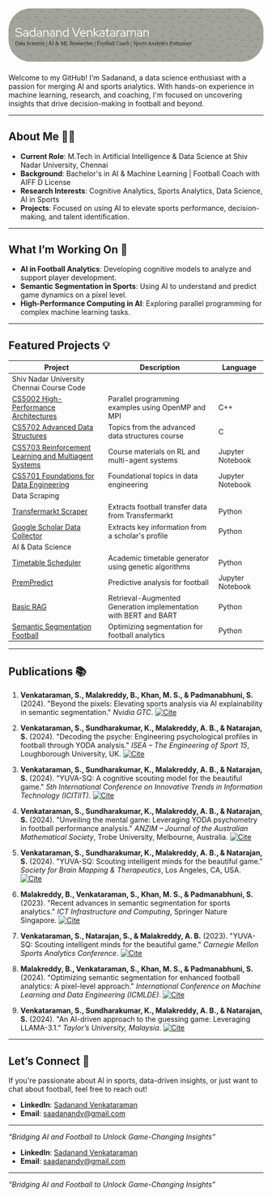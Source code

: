 ![Header](./github-header-image3.png)
---

Welcome to my GitHub! I'm Sadanand, a data science enthusiast with a passion for merging AI and sports analytics. With hands-on experience in machine learning, research, and coaching, I'm focused on uncovering insights that drive decision-making in football and beyond.

---

## About Me 🧑‍💻
- **Current Role**: M.Tech in Artificial Intelligence & Data Science at Shiv Nadar University, Chennai
- **Background**: Bachelor's in AI & Machine Learning | Football Coach with AIFF D License
- **Research Interests**: Cognitive Analytics, Sports Analytics, Data Science, AI in Sports
- **Projects**: Focused on using AI to elevate sports performance, decision-making, and talent identification.

---

## What I’m Working On 🚀
- **AI in Football Analytics**: Developing cognitive models to analyze and support player development.
- **Semantic Segmentation in Sports**: Using AI to understand and predict game dynamics on a pixel level.
- **High-Performance Computing in AI**: Exploring parallel programming for complex machine learning tasks.

---

## Featured Projects 💡

| Project | Description | Language |
| ------- | ----------- | -------- |
| Shiv Nadar University Chennai Course Code |||
| [CS5002 High-Performance Architectures](https://github.com/sadanandv/CS5002High-Performance-Architectures-for-AI) | Parallel programming examples using OpenMP and MPI | C++ |
| [CS5702 Advanced Data Structures](https://github.com/sadanandv/CS5702AdvancedDataStructures-Algorithms) | Topics from the advanced data structures course | C |
| [CS5703 Reinforcement Learning and Multiagent Systems](https://github.com/sadanandv/CS5703-Reinforcement-Learning-and-Multiagent-Systems) | Course materials on RL and multi-agent systems | Jupyter Notebook |
| [CS5701 Foundations for Data Engineering](https://github.com/sadanandv/CS5701-Foundations-for-Data-Engineering) | Foundational topics in data engineering | Jupyter Notebook |
| Data Scraping |||
| [Transfermarkt Scraper](https://github.com/sadanandv/transfermarkt-scraper) | Extracts football transfer data from Transfermarkt | Python |
| [Google Scholar Data Collector](https://github.com/sadanandv/Google-Scholar-Data-Collector) | Extracts key information from a scholar's profile | Python |
| AI & Data Science |||
| [Timetable Scheduler](https://github.com/sadanandv/Timetable-Scheduler-using-Genetic-Algorithm) | Academic timetable generator using genetic algorithms | Python |
| [PremPredict](https://github.com/sadanandv/PremPredict) | Predictive analysis for football | Jupyter Notebook |
| [Basic RAG](https://github.com/sadanandv/Basic-RAG) | Retrieval-Augmented Generation implementation with BERT and BART | Python |
| [Semantic Segmentation Football](https://github.com/sadanandv/Semantic_Segmentation_Football) | Optimizing segmentation for football analytics | Python |

---

## Publications 📚

1. **Venkataraman, S., Malakreddy, B., Khan, M. S., & Padmanabhuni, S.** (2024). "Beyond the pixels: Elevating sports analysis via AI explainability in semantic segmentation." *Nvidia GTC*.
   [![Cite](https://img.shields.io/badge/Cite-blue?style=flat&logo=google-scholar)](https://scholar.google.com/)

2. **Venkataraman, S., Sundharakumar, K., Malakreddy, A. B., & Natarajan, S.** (2024). "Decoding the psyche: Engineering psychological profiles in football through YODA analysis." *ISEA – The Engineering of Sport 15*, Loughborough University, UK.
   [![Cite](https://img.shields.io/badge/Cite-blue?style=flat&logo=google-scholar)](https://scholar.google.com/)

3. **Venkataraman, S., Sundharakumar, K., Malakreddy, A. B., & Natarajan, S.** (2024). "YUVA-SQ: A cognitive scouting model for the beautiful game." *5th International Conference on Innovative Trends in Information Technology (ICITIIT)*.
   [![Cite](https://img.shields.io/badge/Cite-blue?style=flat&logo=google-scholar)](https://scholar.google.com/)

4. **Venkataraman, S., Sundharakumar, K., Malakreddy, A. B., & Natarajan, S.** (2024). "Unveiling the mental game: Leveraging YODA psychometry in football performance analysis." *ANZIM – Journal of the Australian Mathematical Society*, Trobe University, Melbourne, Australia.
   [![Cite](https://img.shields.io/badge/Cite-blue?style=flat&logo=google-scholar)](https://scholar.google.com/)

5. **Venkataraman, S., Sundharakumar, K., Malakreddy, A. B., & Natarajan, S.** (2024). "YUVA-SQ: Scouting intelligent minds for the beautiful game." *Society for Brain Mapping & Therapeutics*, Los Angeles, CA, USA.
   [![Cite](https://img.shields.io/badge/Cite-blue?style=flat&logo=google-scholar)](https://scholar.google.com/)

6. **Malakreddy, B., Venkataraman, S., Khan, M. S., & Padmanabhuni, S.** (2023). "Recent advances in semantic segmentation for sports analytics." *ICT Infrastructure and Computing*, Springer Nature Singapore.
   [![Cite](https://img.shields.io/badge/Cite-blue?style=flat&logo=google-scholar)](https://scholar.google.com/)

7. **Venkataraman, S., Natarajan, S., & Malakreddy, A. B.** (2023). "YUVA-SQ: Scouting intelligent minds for the beautiful game." *Carnegie Mellon Sports Analytics Conference*.
   [![Cite](https://img.shields.io/badge/Cite-blue?style=flat&logo=google-scholar)](https://scholar.google.com/)

8. **Malakreddy, B., Venkataraman, S., Khan, M. S., & Padmanabhuni, S.** (2024). "Optimizing semantic segmentation for enhanced football analytics: A pixel-level approach." *International Conference on Machine Learning and Data Engineering (ICMLDE)*.
   [![Cite](https://img.shields.io/badge/Cite-blue?style=flat&logo=google-scholar)](https://scholar.google.com/)

9. **Venkataraman, S., Sundharakumar, K., Malakreddy, A. B., & Natarajan, S.** (2024). "An AI-driven approach to the guessing game: Leveraging LLAMA-3.1." *Taylor’s University, Malaysia*.
   [![Cite](https://img.shields.io/badge/Cite-blue?style=flat&logo=google-scholar)](https://scholar.google.com/)

---

## Let’s Connect 🤝
If you're passionate about AI in sports, data-driven insights, or just want to chat about football, feel free to reach out!

- **LinkedIn**: [Sadanand Venkataraman](https://www.linkedin.com/in/sadanand-venkataraman/)
- **Email**: saadanandv@gmail.com

---

*“Bridging AI and Football to Unlock Game-Changing Insights”*

- **LinkedIn**: [Sadanand Venkataraman](https://www.linkedin.com/in/sadanand-venkataraman/)
- **Email**: saadanandv@gmail.com

---

*“Bridging AI and Football to Unlock Game-Changing Insights”*
